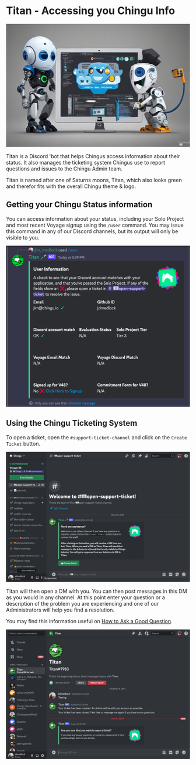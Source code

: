 # Titan - Accessing you Chingu Info

![Developer using a 'bot](../assets/Dev_using_a_bot.jpeg)

Titan is a Discord 'bot that helps Chingus access information about their
status. It also manages the ticketing system Chingus use to report questions
and issues to the Chingu Admin team.

Titan is named after one of Saturns moons, Titan, which also looks green and 
therefor fits with the overall Chingu theme & logo.

## Getting your Chingu Status information

You can access information about your status, including your Solo Project and
most recent Voyage signup using the `/user` command. You may issue this command
in any of our Discord channels, but its output will only be visible to you.

![User Command Output](../assets/User_command_output.png)

## Using the Chingu Ticketing System

To open a ticket, open the `#support-ticket-channel` and click on the 
`Create Ticket` button. 

![Titan Open Support Ticket](../assets/Open_Titan_ticket.png)

Titan will then open a DM with you. You can then post messages in this DM as 
you would in any channel. At this point enter your question or a description 
of the problem you are experiencing and one of our Administrators will help you find a 
resolution.

You may find this information useful on [How to Ask a Good Question](https://github.com/chingu-voyages/Handbook/blob/main/docs/gettingstarted/gettinghelp.md#how-to-ask-a-good-question). 

![Titan Support Ticket DM](../assets/Open_Titan_ticket_dm.png)
